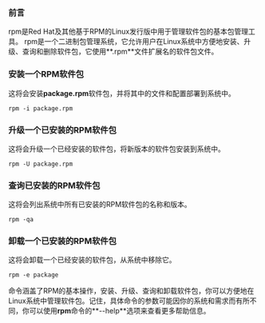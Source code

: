 ### 前言
rpm是Red Hat及其他基于RPM的Linux发行版中用于管理软件包的基本包管理工具。
rpm是一个二进制包管理系统，它允许用户在Linux系统中方便地安装、升级、查询和删除软件包，它使用**.rpm**文件扩展名的软件包文件。
### 安装一个RPM软件包
这将会安装**package.rpm**软件包，并将其中的文件和配置部署到系统中。
```
rpm -i package.rpm
```
### 升级一个已安装的RPM软件包
这将会升级一个已经安装的软件包，将新版本的软件包安装到系统中。
```
rpm -U package.rpm
```
### 查询已安装的RPM软件包
这将会列出系统中所有已安装的RPM软件包的名称和版本。
```
rpm -qa
```
### 卸载一个已安装的RPM软件包
这将会卸载一个已经安装的软件包，从系统中移除它。
```
rpm -e package
```
命令涵盖了RPM的基本操作，安装、升级、查询和卸载软件包，你可以方便地在Linux系统中管理软件包。记住，具体命令的参数可能因你的系统和需求而有所不同，你可以使用**rpm**命令的**--help**选项来查看更多帮助信息。
